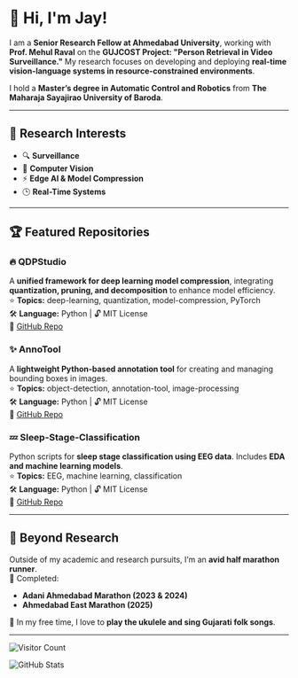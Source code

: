 # 👋 Hi, I'm Jay!

I am a **Senior Research Fellow at Ahmedabad University**, working with **Prof. Mehul Raval** on the **GUJCOST Project: "Person Retrieval in Video Surveillance."** My research focuses on developing and deploying **real-time vision-language systems in resource-constrained environments**.

I hold a **Master’s degree in Automatic Control and Robotics** from **The Maharaja Sayajirao University of Baroda**.

---

## **🔬 Research Interests**
- 🔍 **Surveillance**  
- 🤖 **Computer Vision**  
- ⚡ **Edge AI & Model Compression**  
- 🕒 **Real-Time Systems**  

---

## **🏆 Featured Repositories**
### 🔥 **QDPStudio**  
A **unified framework for deep learning model compression**, integrating **quantization, pruning, and decomposition** to enhance model efficiency.  
⭐ **Topics:** deep-learning, quantization, model-compression, PyTorch  
🛠 **Language:** Python | 🔓 MIT License  
📌 [GitHub Repo](https://github.com/jaicdev/QDPStudio)  

### ✨ **AnnoTool**  
A **lightweight Python-based annotation tool** for creating and managing bounding boxes in images.  
⭐ **Topics:** object-detection, annotation-tool, image-processing  
🛠 **Language:** Python | 🔓 MIT License  
📌 [GitHub Repo](https://github.com/jaicdev/AnnoTool)  

### 💤 **Sleep-Stage-Classification**  
Python scripts for **sleep stage classification using EEG data**. Includes **EDA and machine learning models**.  
⭐ **Topics:** EEG, machine learning, classification  
🛠 **Language:** Python | 🔓 MIT License  
📌 [GitHub Repo](https://github.com/jaicdev/Sleep-Stage-Classification)  

---

## **🏃 Beyond Research**
Outside of my academic and research pursuits, I’m an **avid half marathon runner**.  
🏅 Completed:  
- **Adani Ahmedabad Marathon (2023 & 2024)**  
- **Ahmedabad East Marathon (2025)**  

🎸 In my free time, I love to **play the ukulele and sing Gujarati folk songs**.  

---
![Visitor Count](https://komarev.com/ghpvc/?username=jaicdev&color=blue)

![GitHub Stats](https://github-readme-stats.vercel.app/api?username=jaicdev&show_icons=true&theme=radical)

